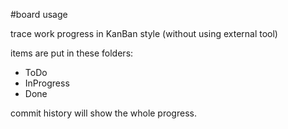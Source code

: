 #board usage

trace work progress in KanBan style (without using external tool)


items are put in these folders:

 * ToDo
 * InProgress
 * Done

commit history will show the whole progress.
